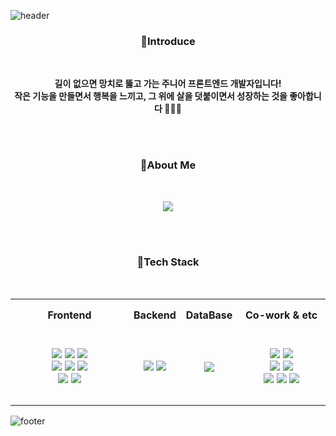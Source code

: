 ![header](https://capsule-render.vercel.app/api?type=waving&color=gradient&height=200&section=header&text=Hello!%20Welcome!%20&fontSize=40&fontAlignY=36&animation=twinkling&)

<h3 align=center> 🌈Introduce </h3><br>
<p align=center> <strong>길이 없으면 망치로 뚫고 가는 주니어 프론트엔드 개발자입니다!<br>
  작은 기능을 만들면서 행복을 느끼고, 그 위에 살을 덧붙이면서 성장하는 것을 좋아합니다 👩🏻‍🦱</strong> 

<br><br>

<h3 align=center> 🌈About Me </h3><br>
<p align=center>
  <a href="https://velog.io/@hyeonbinnn"><img src="https://img.shields.io/badge/Velog-20C997?style=flat-square&logo=velog&logoColor=white"/></a>

<br><br>
  
<h3 align=center> 🌈Tech Stack </h3><br>
<table align="center">
  <tr height="50px">
    <th>Frontend</th>
    <th>Backend</th>
    <th>DataBase</th>
    <th>Co-work & etc</th>
  </tr>
  
<tr height="120px">
<td valign="center" width="40%">
<div align="center">
<img src="https://img.shields.io/badge/HTML5-E34F26?style=flat-square&logo=html5&logoColor=white">
<img src="https://img.shields.io/badge/CSS3-1572B6?style=flat-square&logo=css3&logoColor=white">
<img src="https://img.shields.io/badge/JavaScript-F7DF1E?style=flat-square&logo=javascript&logoColor=black"><br>
<img src="https://img.shields.io/badge/React-61DAFB?style=flat-square&logo=react&logoColor=black">
<img src="https://img.shields.io/badge/Redux-764ABC?style=square&logo=Redux&logoColor=white">
<img src="https://img.shields.io/badge/Styled--components-DB7093?style=square&logo=styled-components&logoColor=white"><br>
<img src="https://img.shields.io/badge/Tailwindcss-06B6D4?style=flat-square&logo=tailwindcss&logoColor=white">
<img src="https://img.shields.io/badge/Bootstrap-7952B3?style=flat-square&logo=bootstrap&logoColor=white">
</div>
</td>

<td valign="center" width="15%">
<div align="center">  
<img src="https://img.shields.io/badge/Node.js-339933?style=flat-square&logo=node.js&logoColor=white">
<img src="https://img.shields.io/badge/Python-3776AB?style=flat-square&logo=python&logoColor=white">
</div>
</td>

<td valign="center" width="15%">
<div align="center">  
<img src="https://img.shields.io/badge/MongoDB-47A248?style=flat-square&logo=mongodb&logoColor=white">
</div>
</td>

<td valign="center" width="30%">
<div align="center">  
<img src="https://img.shields.io/badge/Figma-F24E1E?style=square&logo=Figma&logoColor=white">
<img src="https://img.shields.io/badge/Git-F05032?style=square&logo=git&logoColor=white"> <br>
<img src="https://img.shields.io/badge/GitHub-181717?style=square&logo=github&logoColor=white">
<img src="https://img.shields.io/badge/Notion-000000?style=square&logo=Notion&logoColor=white"> <br>
<img src="https://img.shields.io/badge/Discord-5865F2?style=square&logo=discord&logoColor=white">
<img src="https://img.shields.io/badge/Slack-4A154B?style=square&logo=Slack&logoColor=white">
<img src="https://img.shields.io/badge/VSCode-007ACC?style=square&logo=VisualStudioCode&logoColor=white">
</div>
</td>

</td></tr></table>  

![footer](https://capsule-render.vercel.app/api?type=waving&color=gradient&height=100&section=footer&text=👩🏻‍💻&fontAlign=90&fontsize=10&animation=blink&)
